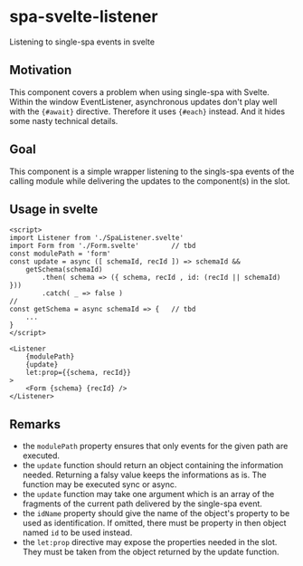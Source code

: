 # spa-svelte-listener
Listening to single-spa events in svelte

Motivation
----------
This component covers a problem when using single-spa with Svelte.
Within the window EventListener, asynchronous updates don't play well
with the `{#await}` directive. Therefore it uses `{#each}` instead.
And it hides some nasty technical details.

Goal
----
This component is a simple wrapper listening to the singls-spa events of
the calling module while delivering the updates to the component(s)
in the slot.

Usage in svelte
---------------
```
<script>
import Listener from './SpaListener.svelte'
import Form from './Form.svelte'        // tbd
const modulePath = 'form'
const update = async ([ schemaId, recId ]) => schemaId &&
    getSchema(schemaId)
        .then( schema => ({ schema, recId , id: (recId || schemaId) }))
        .catch( _ => false )
//
const getSchema = async schemaId => {   // tbd
    ...
}
</script>

<Listener
    {modulePath}
    {update}
    let:prop={{schema, recId}}
>
    <Form {schema} {recId} />
</Listener>
```

Remarks
-------
- the `modulePath` property ensures that only events for the given path
  are executed.
- the `update` function should return an object containing the information
  needed. Returning a falsy value keeps the informations as is.
  The function may be executed sync or async.
- the `update` function may take one argument which is an array of the
  fragments of the current path delivered by the single-spa event.
- the `idName` property should give the name of the object's property to
  be used as identification. If omitted, there must be property in then
  object named `id` to be used instead.
- the `let:prop` directive may expose the properties needed in the slot.
  They must be taken from the object returned by the update function.
